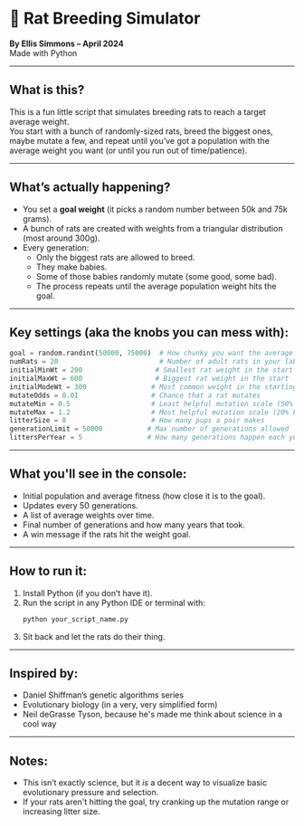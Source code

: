 # 🐀 Rat Breeding Simulator  
**By Ellis Simmons – April 2024**  
Made with Python  

---

## What is this?
This is a fun little script that simulates breeding rats to reach a target average weight.  
You start with a bunch of randomly-sized rats, breed the biggest ones, maybe mutate a few, and repeat until you’ve got a population with the average weight you want (or until you run out of time/patience).

---

## What’s actually happening?
- You set a **goal weight** (it picks a random number between 50k and 75k grams).
- A bunch of rats are created with weights from a triangular distribution (most around 300g).
- Every generation:
  - Only the biggest rats are allowed to breed.
  - They make babies.
  - Some of those babies randomly mutate (some good, some bad).
  - The process repeats until the average population weight hits the goal.

---

## Key settings (aka the knobs you can mess with):

```python
goal = random.randint(50000, 75000)  # How chunky you want the average rat to be
numRats = 20                         # Number of adult rats in your lab
initialMinWt = 200                  # Smallest rat weight in the start
initialMaxWt = 600                  # Biggest rat weight in the start
initialModeWt = 300                # Most common weight in the starting group
mutateOdds = 0.01                  # Chance that a rat mutates
mutateMin = 0.5                    # Least helpful mutation scale (50% smaller)
mutateMax = 1.2                    # Most helpful mutation scale (20% bigger)
litterSize = 8                     # How many pups a pair makes
generationLimit = 50000           # Max number of generations allowed
littersPerYear = 5                # How many generations happen each year
```

---

## What you'll see in the console:
- Initial population and average fitness (how close it is to the goal).
- Updates every 50 generations.
- A list of average weights over time.
- Final number of generations and how many years that took.
- A win message if the rats hit the weight goal.

---

## How to run it:
1. Install Python (if you don’t have it).
2. Run the script in any Python IDE or terminal with:
   ```bash
   python your_script_name.py
   ```
3. Sit back and let the rats do their thing.

---

## Inspired by:
- Daniel Shiffman’s genetic algorithms series  
- Evolutionary biology (in a very, very simplified form)  
- Neil deGrasse Tyson, because he's made me think about science in a cool way  

---

## Notes:
- This isn’t exactly science, but it *is* a decent way to visualize basic evolutionary pressure and selection.
- If your rats aren't hitting the goal, try cranking up the mutation range or increasing litter size.
